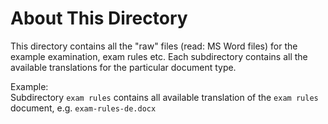 # About This Directory
This directory contains all the "raw" files (read: MS Word files) for the example examination, exam rules etc.
Each subdirectory contains all the available translations for the particular document type. 

Example:  
Subdirectory `exam rules` contains all available translation of the `exam rules` document, e.g. `exam-rules-de.docx`

